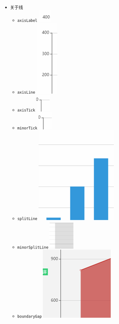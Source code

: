 + 关于线
  - `axisLabel` ![数字](./img/1.png)
  - `axisLine`  ![轴线](./img/2.png)
  - `axisTick`  ![主要刻度线](./img/3.png)
  - `minorTick` ![次要刻度线](./img/3.png)
  - `splitLine` ![分割线](./img/5.png)
  -  `minorSplitLine` ![次要分割线](./img/6.png)
  -  `boundaryGap` ![左右间隙](./img/7.png)